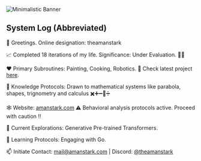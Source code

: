 
![Minimalistic Banner](https://raw.githubusercontent.com/theamanstark/theamanstark/assets/banner.png)

## System Log (Abbreviated)

👋  Greetings. Online designation: theamanstark

📈  Completed 18 iterations of my life. Significance: Under Evaluation. 😶‍🌫️

❤️  Primary Subroutines: Painting, Cooking, Robotics. 🤖 Check latest project [here](https://imstark.link/bionic). 

👻  Knowledge Protocols: Drawn to mathematical systems like parabola, shapes, trignometry and calculus ✖️➕➖🟰➗

🕸️  Website: [amanstark.com](https://www.amanstark.com)  ⚠️  Behavioral analysis protocols active. Proceed with caution ‼️ 

👀  Current Explorations: Generative Pre-trained Transformers.

🌱  Learning Protocols:  Engaging with Go.

📫  Initiate Contact: mail@amanstark.com | Discord: [@theamanstark](https://imstark.link/discord) 
